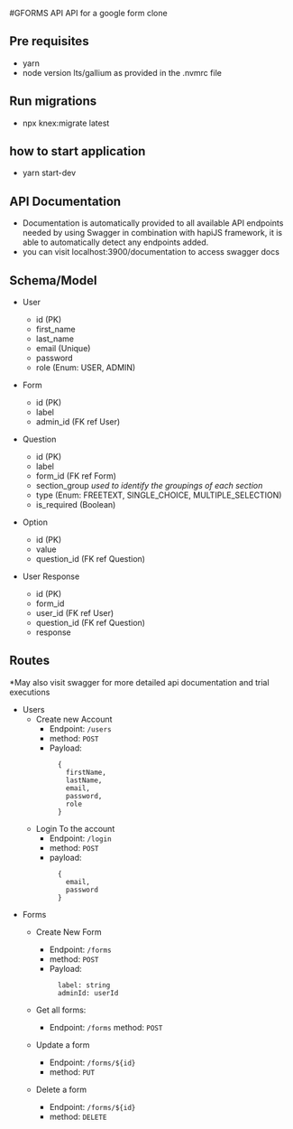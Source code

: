 #GFORMS API
API for a google form clone


## Pre requisites
- yarn
- node version lts/gallium as provided in the .nvmrc file



## Run migrations
  - npx knex:migrate latest

## how to start application
  - yarn start-dev

## API Documentation

  - Documentation is automatically provided to all available API endpoints needed by using Swagger in combination with hapiJS framework, it is able to automatically detect any endpoints added.
  - you can visit localhost:3900/documentation to access swagger docs


## Schema/Model
* User
  - id (PK)
  - first_name
  - last_name
  - email (Unique)
  - password
  - role (Enum: USER, ADMIN)

* Form
  - id (PK)
  - label
  - admin_id (FK ref User)

* Question
  - id (PK)
  - label
  - form_id (FK ref Form)
  - section_group *used to identify the groupings of each section*
  - type (Enum: FREETEXT, SINGLE_CHOICE, MULTIPLE_SELECTION)
  - is_required (Boolean)

* Option
  - id (PK)
  - value
  - question_id (FK ref Question)

* User Response
  - id (PK)
  - form_id
  - user_id (FK ref User)
  - question_id (FK ref Question)
  - response




## Routes
*May also visit swagger for more detailed api documentation and trial executions

* Users
  - Create new Account
    - Endpoint: `/users`
    - method: `POST`
    - Payload:
      ```
        {
          firstName,
          lastName,
          email,
          password,
          role
        }
      ```
  - Login To the account
    - Endpoint: `/login`
    - method: `POST`
    - payload:
      ```
        {
          email,
          password
        }
      ```
* Forms
  - Create New Form
    - Endpoint: `/forms`
    - method: `POST`
    - Payload:
      ```
        label: string
        adminId: userId
      ```
  - Get all forms:
    - Endpoint: `/forms`
      method: `POST`

  - Update a form
    - Endpoint: `/forms/${id}`
    - method: `PUT`

  - Delete a form
    - Endpoint: `/forms/${id}`
    - method: `DELETE`









